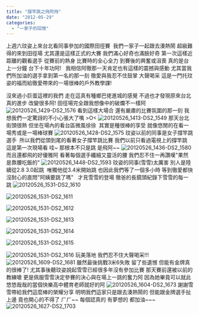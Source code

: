 ```yaml
---
title: "撐竿跳之飛阿飛"
date: "2012-05-29"
categories: 
  - "一家子的回憶"
---
```


上週六玟姿上來台北看同事參加的國際田徑賽  我們一家子一起跟去湊熱鬧 超級難得的來到田徑場 尤其還是這樣正式的大賽 我們滿心好奇也滿臉好奇 第一次這樣近距離的觀看選手 從賽前的熱身 比賽時的全心全力 到賽後的興奮或沮喪 真的是台上一分鐘 台下十年功阿!   我相信阿徹那一天肯定也有這樣的震撼與感動 尤其當我們所加油的選手拿到第一名的那一刻 徹愛與我忍不住鼓掌 大聲喝采 這是一門托玟姿的福而給徹愛帶來的一場很棒的戶外教學課!

沒來過小巨蛋這裡的我們 走在這真有種鄉巴佬進城的感覺 不過也才發現原來台北真的進步 改變很多阿! 田徑場完全跟我想像中的破爛不一樣阿 ![20120526_1429-DS2_1576](images/7284295880_1e8bd486a4.jpg) 看到這樣大場合 還有嚴肅的比賽氛圍的那一刻 我想我們一定驚訝的不小心張大了嘴 >O< ![20120526_1413-DS2_1549](images/7283711652_a37eda74af.jpg) 那天台北街頭很熱 但坐在場內的看台區微風徐徐  其實是種很棒的享受 就像悠閒的在看一場秀或是一場棒球賽 ![20120526_1428-DS2_1575](images/7283710948_93d706c8e6.jpg) 玟姿以前的同事是女子撐竿跳選手  所以我們從頭到尾的看著女子撐竿跳比賽 我們以前只看過電視上的撐竿跳 這是第一次現場看 哇~ 那根本不只是跳 是飛阿~~ ![20120526_1436-DS2_1580](images/7283710626_30ff465d20.jpg) 而且還都飛的好優雅阿 看著每個選手纖細又靈活的腰 我們忍不住一再讚嘆"果然是靠腰吃飯的" ![20120526_1448-DS2_1593](images/7283709922_db34909ff8.jpg) 玟姿的同事(雪雪)太厲害 別人是陸續從2.8 3.0起跳  唯獨他從3.4米開始跳 也因此我們等了一個多小時 等到徹愛都快沒耐心的直問"阿姨要跳了嗎"   才見雪雪的登場 徹爸的長鏡頭紀錄下雪雪的每一跳 ![20120526_1531-DS2_1610](images/7284295328_327ca33d6e.jpg) 

![20120526_1531-DS2_1611](images/7284294954_82a347ba67.jpg)

![20120526_1531-DS2_1612](images/7284294698_11a9f4420e.jpg)

![20120526_1531-DS2_1613](images/7284294388_5bf96bb4e2.jpg)

![20120526_1531-DS2_1614](images/7284294066_30d3f023ba.jpg)

![20120526_1531-DS2_1615](images/7284293862_c8ddcaefff.jpg)

![20120526_1531-DS2_1616](images/7284293564_7fdd278f59.jpg) 玩美落地 我們忍不住大聲喝采!!! ![20120526_1609-DS2_1681](images/7283709182_db42a681bc.jpg) 雖然最後挑戰3米6失敗 留了些遺憾 但能有金牌真的很棒了! 尤其事後聽玟姿說起雪雪已經很多年沒有參加比賽 那天賽前還被以前的教練嗆 更是佩服雪雪決定參賽的決心與在場上一跳的奮力阿 因為她畢竟可以就此悠悠哉哉的當個快樂高中體育老師就好的阿 ![20120526_1604-DS2_1673](images/7284291760_7e859a67de.jpg) 謝謝雪雪帶給我們這麼棒的榮耀分享 明明我們這家只是跟去湊熱鬧的 但能跟金牌選手扯上邊 竟也開心的不得了 ㄏㄏ~~ 每個認真的 有夢想的 都加油~~~ ![20120526_1627-DS2_1703](images/7284291570_eb71944231.jpg)
